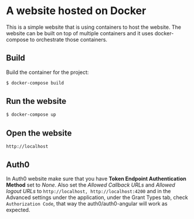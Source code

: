 # A website hosted on Docker

This is a simple website that is using containers to host the website. The website can be built on top of multiple containers and it uses docker-compose to orchestrate those containers. 

## Build
Build the container for the project:
```bash
$ docker-compose build
```

## Run the website
```bash
$ docker-compose up 
```

## Open the website
```http://localhost```

## Auth0
In Auth0 website make sure that you have **Token Endpoint Authentication Method** set to _None_.
Also 
set the _Allowed Callback URLs_ and _Allowed logout URLs_ to ```http://localhost, http://localhost:4200```
and in the Advanced settings under the application, under the Grant Types tab, check ```Authorization Code```,
that way the auth0/auth0-angular will work as expected.
